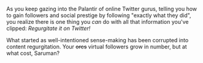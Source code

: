 
As you keep gazing into the Palantir of online Twitter gurus, telling you how to gain followers and social prestige by following "exactly what they did", you realize there is one thing you *can* do with all that information you've clipped: *Regurgitate it on Twitter!*

What started as well-intentioned sense-making has been corrupted into content regurgitation. Your ~~orcs~~ virtual followers grow in number, but at what cost, Saruman?